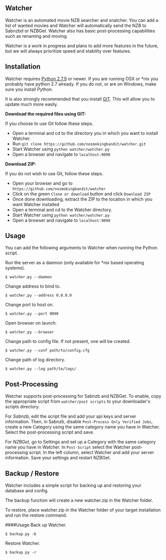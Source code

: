 ## Watcher

Watcher is an automated movie NZB searcher and snatcher. You can add a list of wanted movies and Watcher will automatically send the NZB to Sabnzbd or NZBGet. Watcher also has basic post-processing capabilities such as renaming and moving.

Watcher is a work in progress and plans to add more features in the future, but we will always prioritize speed and stability over features.


## Installation

Watcher requires [Python 2.7.9](https://www.python.org/) or newer. If you are running OSX or *nix you probably have python 2.7 already. If you do not, or are on Windows, make sure you install Python.

It is also strongly recommended that you install [GIT](http://git-scm.com/). This will allow you to update much more easily.

**Download the required files using GIT:**

If you choose to use Git follow these steps.

* Open a terminal and cd to the directory you in which you want to install Watcher.
* Run `git clone https://github.com/nosmokingbandit/watcher.git`
* Start Watcher using `python watcher/watcher.py`
* Open a browser and navigate to `localhost:9090`

**Download ZIP:**

If you do not wish to use Git, follow these steps.

* Open your browser and go to `https://github.com/nosmokingbandit/watcher`
* Click on the green `Clone or download` button and click `Download ZIP`
* Once done downloading, extract the ZIP to the location in which you want Watcher installed
* Open a terminal and cd to the Watcher directory.
* Start Watcher using `python watcher/watcher.py`
* Open a browser and navigate to `localhost:9090`


## Usage

You can add the following arguments to Watcher when running the Python script.

Run the server as a daemon (only available for *nix based operating systems).

`$ watcher.py --daemon`

Change address to bind to.

`$ watcher.py --address 0.0.0.0`

Change port to host on.

`$ watcher.py --port 9090`

Open browser on launch.

`$ watcher.py --browser`

Change path to config file. If not present, one will be created.

`$ watcher.py --conf path/to/config.cfg`

Change path of log directory.

`$ watcher.py --log path/to/logs/`

## Post-Processing

Watcher supports post-processing for Sabnzb and NZBGet. To enable, copy the appropriate script from `watcher/post scripts` to your downloader's scripts directory.

For *Sabnzb*, edit the script file and add your api keys and server information. Then, in Sabnzb, disable `Post-Process Only Verified Jobs`, create a new Category using the same category name you have in Watcher. Select the post-processing script and save.

For *NZBGet*, go to Settings and set up a Category with the same category name you have in Watcher. In `Post-Script` select the Watcher post-processing script. In the left column, select Watcher and add your server information. Save your settings and restart NZBGet.

## Backup / Restore

Watcher includes a simple script for backing up and restoring your database and config.

The backup function will create a new watcher.zip in the Watcher folder.

To restore, place watcher.zip in the Watcher folder of your target installation and run the restore command.

####Usage
Back up Watcher.

`$ backup.py -b`

Restore Watcher.

`$ backup.py -r`
